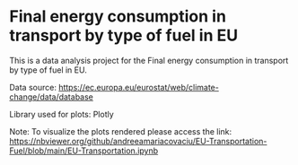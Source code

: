 # Final energy consumption in transport by type of fuel in EU

This is a data analysis project for the Final energy consumption in transport by type of fuel in EU.  

Data source: https://ec.europa.eu/eurostat/web/climate-change/data/database  

Library used for plots: Plotly  

Note: To visualize the plots rendered please access the link: https://nbviewer.org/github/andreeamariacovaciu/EU-Transportation-Fuel/blob/main/EU-Transportation.ipynb

